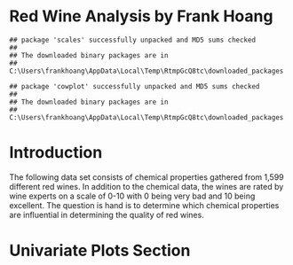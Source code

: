Red Wine Analysis by Frank Hoang
========================================================

```
## package 'scales' successfully unpacked and MD5 sums checked
## 
## The downloaded binary packages are in
## 	C:\Users\frankhoang\AppData\Local\Temp\RtmpGcQ8tc\downloaded_packages
```

```
## package 'cowplot' successfully unpacked and MD5 sums checked
## 
## The downloaded binary packages are in
## 	C:\Users\frankhoang\AppData\Local\Temp\RtmpGcQ8tc\downloaded_packages
```



# Introduction
The following data set consists of chemical properties gathered from 1,599 different red wines. In addition to the chemical data, the wines are rated by wine experts on a scale of 0-10 with 0 being very bad and 10 being excellent. The question is hand is to determine which chemical properties are influential in determining the quality of red wines.  

# Univariate Plots Section












